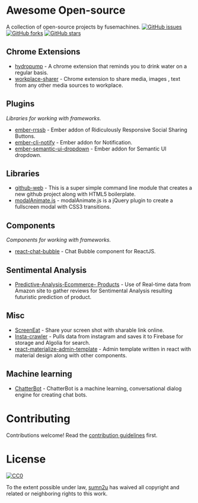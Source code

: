 # Awesome Open-source

A collection of open-source projects by fusemachines. [![GitHub issues](https://img.shields.io/github/issues/Fusemachines/open-source.svg)](https://github.com/Fusemachines/open-source/issues) [![GitHub forks](https://img.shields.io/github/forks/Fusemachines/open-source.svg)](https://github.com/Fusemachines/open-source/network) [![GitHub stars](https://img.shields.io/github/stars/Fusemachines/open-source.svg)](https://github.com/Fusemachines/open-source/stargazers)

## Chrome Extensions

* [hydropump](https://github.com/shrsujan/hydropump) - A chrome extension that reminds you to drink water on a regular basis.
* [workplace-sharer](https://github.com/sumn2u/workplace-sharer) - Chrome extension to share media, images , text from any other media sources to workplace.

## Plugins
*Libraries for working with frameworks.*

* [ember-rrssb](https://github.com/isaurssaurav/ember-rrssb) - Ember addon of Ridiculously Responsive Social Sharing Buttons.
* [ember-cli-notify](https://www.npmjs.com/package/ember-cli-notify) - Ember addon for Notification.
* [ember-semantic-ui-dropdown](https://www.npmjs.com/package/ember-semantic-ui-dropdown) - Ember addon for Semantic UI dropdown.

## Libraries

* [github-web](https://www.npmjs.com/package/github-web) - This is a super simple command line module that creates a new github project along with HTML5 boilerplate.
* [modalAnimate.js](https://github.com/sumn2u/modalAnimate.js) - modalAnimate.js is a jQuery plugin to create a fullscreen modal with CSS3 transitions.


## Components
*Components for working with frameworks.*

* [react-chat-bubble](https://github.com/sabinbajracharya/react-chat-bubble) - Chat Bubble component for ReactJS.

## Sentimental Analysis

* [Predictive-Analysis-Ecommerce- Products](https://github.com/jagattula/Predictive-Analysis-of-E-commerce-Products) - Use of Real-time data from Amazon site to gather reviews for Sentimental Analysis resulting futuristic prediction of product.

## Misc

* [ScreenEat](https://github.com/NISH1001/ScreenEat) - Share your screen shot with sharable link online.
* [Insta-crawler](https://github.com/sabinbajracharya/Insta-crawler) - Pulls data from instagram and saves it to Firebase for storage and Algolia for search.
* [react-materialize-admin-template](https://github.com/sumn2u/react-materialize-admin-template) - Admin template written in react with material design along with other components.

## Machine learning

* [ChatterBot](https://github.com/gunthercox/ChatterBot) - ChatterBot is a machine learning, conversational dialog engine for creating chat bots.

# Contributing

Contributions welcome! Read the [contribution guidelines](CONTRIBUTING.md) first.


# License

[![CC0](http://i.creativecommons.org/p/zero/1.0/88x31.png)](http://creativecommons.org/publicdomain/zero/1.0/)

To the extent possible under law, [sumn2u](https://github.com/sumn2u) has waived all copyright and related or neighboring rights to this work.
